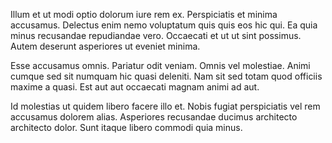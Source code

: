 Illum et ut modi optio dolorum iure rem ex. Perspiciatis et minima accusamus. Delectus enim nemo voluptatum quis quis eos hic qui. Ea quia minus recusandae repudiandae vero. Occaecati et ut ut sint possimus. Autem deserunt asperiores ut eveniet minima.
 Esse accusamus omnis. Pariatur odit veniam. Omnis vel molestiae. Animi cumque sed sit numquam hic quasi deleniti. Nam sit sed totam quod officiis maxime a quasi. Est aut aut occaecati magnam animi ad aut.
 Id molestias ut quidem libero facere illo et. Nobis fugiat perspiciatis vel rem accusamus dolorem alias. Asperiores recusandae ducimus architecto architecto dolor. Sunt itaque libero commodi quia minus.